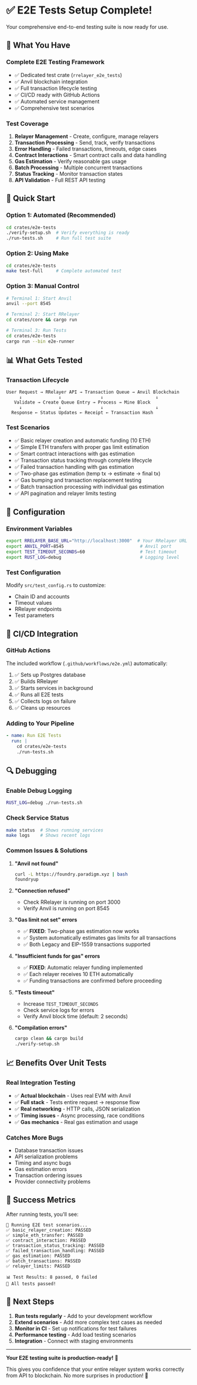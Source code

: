 # ✅ E2E Tests Setup Complete!

Your comprehensive end-to-end testing suite is now ready for use.

## 🎯 What You Have

### **Complete E2E Testing Framework**
- ✅ Dedicated test crate (`rrelayer_e2e_tests`)
- ✅ Anvil blockchain integration
- ✅ Full transaction lifecycle testing
- ✅ CI/CD ready with GitHub Actions
- ✅ Automated service management
- ✅ Comprehensive test scenarios

### **Test Coverage**
1. **Relayer Management** - Create, configure, manage relayers
2. **Transaction Processing** - Send, track, verify transactions
3. **Error Handling** - Failed transactions, timeouts, edge cases
4. **Contract Interactions** - Smart contract calls and data handling
5. **Gas Estimation** - Verify reasonable gas usage
6. **Batch Processing** - Multiple concurrent transactions
7. **Status Tracking** - Monitor transaction states
8. **API Validation** - Full REST API testing

## 🚀 Quick Start

### **Option 1: Automated (Recommended)**
```bash
cd crates/e2e-tests
./verify-setup.sh  # Verify everything is ready
./run-tests.sh     # Run full test suite
```

### **Option 2: Using Make**
```bash
cd crates/e2e-tests
make test-full     # Complete automated test
```

### **Option 3: Manual Control**
```bash
# Terminal 1: Start Anvil
anvil --port 8545

# Terminal 2: Start RRelayer  
cd crates/core && cargo run

# Terminal 3: Run Tests
cd crates/e2e-tests
cargo run --bin e2e-runner
```

## 📊 What Gets Tested

### **Transaction Lifecycle**
```
User Request → RRelayer API → Transaction Queue → Anvil Blockchain
     ↓              ↓               ↓                    ↓
   Validate → Create Queue Entry → Process → Mine Block
     ↓              ↓               ↓                    ↓
  Response ← Status Updates ← Receipt ← Transaction Hash
```

### **Test Scenarios**
- ✅ Basic relayer creation and automatic funding (10 ETH)
- ✅ Simple ETH transfers with proper gas limit estimation
- ✅ Smart contract interactions with gas estimation
- ✅ Transaction status tracking through complete lifecycle
- ✅ Failed transaction handling with gas estimation
- ✅ Two-phase gas estimation (temp tx → estimate → final tx)
- ✅ Gas bumping and transaction replacement testing
- ✅ Batch transaction processing with individual gas estimation
- ✅ API pagination and relayer limits testing

## 🔧 Configuration

### **Environment Variables**
```bash
export RRELAYER_BASE_URL="http://localhost:3000"  # Your RRelayer URL
export ANVIL_PORT=8545                             # Anvil port
export TEST_TIMEOUT_SECONDS=60                     # Test timeout
export RUST_LOG=debug                              # Logging level
```

### **Test Configuration**
Modify `src/test_config.rs` to customize:
- Chain ID and accounts
- Timeout values  
- RRelayer endpoints
- Test parameters

## 🎯 CI/CD Integration

### **GitHub Actions**
The included workflow (`.github/workflows/e2e.yml`) automatically:
1. ✅ Sets up Postgres database
2. ✅ Builds RRelayer
3. ✅ Starts services in background
4. ✅ Runs all E2E tests
5. ✅ Collects logs on failure
6. ✅ Cleans up resources

### **Adding to Your Pipeline**
```yaml
- name: Run E2E Tests
  run: |
    cd crates/e2e-tests
    ./run-tests.sh
```

## 🔍 Debugging

### **Enable Debug Logging**
```bash
RUST_LOG=debug ./run-tests.sh
```

### **Check Service Status**
```bash
make status  # Shows running services
make logs    # Shows recent logs
```

### **Common Issues & Solutions**

1. **"Anvil not found"**
   ```bash
   curl -L https://foundry.paradigm.xyz | bash
   foundryup
   ```

2. **"Connection refused"**
   - Check RRelayer is running on port 3000
   - Verify Anvil is running on port 8545

3. **"Gas limit not set" errors**
   - ✅ **FIXED**: Two-phase gas estimation now works
   - ✅ System automatically estimates gas limits for all transactions
   - ✅ Both Legacy and EIP-1559 transactions supported

4. **"Insufficient funds for gas" errors**
   - ✅ **FIXED**: Automatic relayer funding implemented
   - ✅ Each relayer receives 10 ETH automatically
   - ✅ Funding transactions are confirmed before proceeding

5. **"Tests timeout"**
   - Increase `TEST_TIMEOUT_SECONDS`
   - Check service logs for errors
   - Verify Anvil block time (default: 2 seconds)

6. **"Compilation errors"**
   ```bash
   cargo clean && cargo build
   ./verify-setup.sh
   ```

## 📈 Benefits Over Unit Tests

### **Real Integration Testing**
- ✅ **Actual blockchain** - Uses real EVM with Anvil
- ✅ **Full stack** - Tests entire request → response flow
- ✅ **Real networking** - HTTP calls, JSON serialization
- ✅ **Timing issues** - Async processing, race conditions
- ✅ **Gas mechanics** - Real gas estimation and usage

### **Catches More Bugs**
- Database transaction issues
- API serialization problems
- Timing and async bugs
- Gas estimation errors
- Transaction ordering issues
- Provider connectivity problems

## 🎉 Success Metrics

After running tests, you'll see:
```
🧪 Running E2E test scenarios...
✅ basic_relayer_creation: PASSED
✅ simple_eth_transfer: PASSED  
✅ contract_interaction: PASSED
✅ transaction_status_tracking: PASSED
✅ failed_transaction_handling: PASSED
✅ gas_estimation: PASSED
✅ batch_transactions: PASSED
✅ relayer_limits: PASSED

📊 Test Results: 8 passed, 0 failed
🎉 All tests passed!
```

## 🔄 Next Steps

1. **Run tests regularly** - Add to your development workflow
2. **Extend scenarios** - Add more complex test cases as needed
3. **Monitor in CI** - Set up notifications for test failures
4. **Performance testing** - Add load testing scenarios
5. **Integration** - Connect with staging environments

---

**Your E2E testing suite is production-ready!** 🚀

This gives you confidence that your entire relayer system works correctly from API to blockchain. No more surprises in production! 🎯